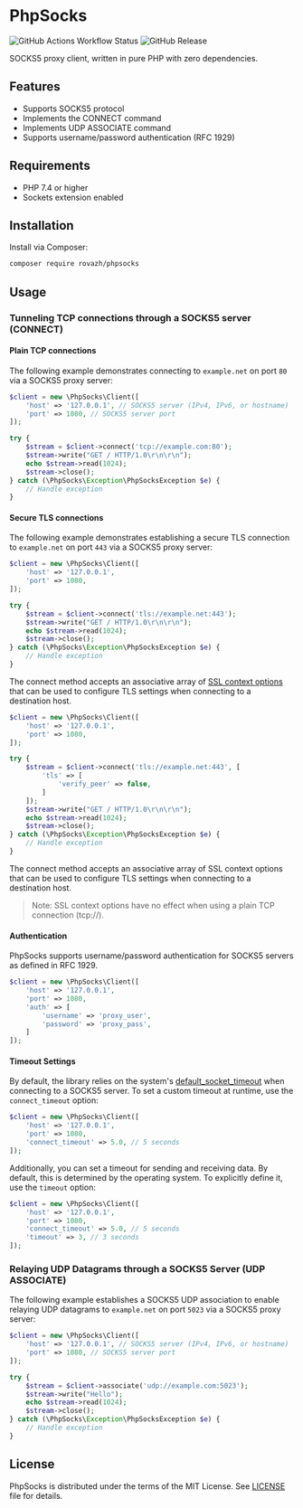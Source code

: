 # PhpSocks

![GitHub Actions Workflow Status](https://img.shields.io/github/actions/workflow/status/rovazh/phpsocks/tests.yml)
![GitHub Release](https://img.shields.io/github/v/release/rovazh/phpsocks)

SOCKS5 proxy client, written in pure PHP with zero dependencies.

## Features
- Supports SOCKS5 protocol
- Implements the CONNECT command
- Implements UDP ASSOCIATE command
- Supports username/password authentication (RFC 1929)

## Requirements

- PHP 7.4 or higher
- Sockets extension enabled

## Installation

Install via Composer:
```bash
composer require rovazh/phpsocks
```

## Usage

### Tunneling TCP connections through a SOCKS5 server (CONNECT)

#### Plain TCP connections

The following example demonstrates connecting to `example.net` on port `80` via a SOCKS5 proxy server:

```php
$client = new \PhpSocks\Client([
    'host' => '127.0.0.1', // SOCKS5 server (IPv4, IPv6, or hostname)
    'port' => 1080, // SOCKS5 server port
]);

try {
    $stream = $client->connect('tcp://example.com:80');
    $stream->write("GET / HTTP/1.0\r\n\r\n");
    echo $stream->read(1024);
    $stream->close();
} catch (\PhpSocks\Exception\PhpSocksException $e) {
    // Handle exception
}
```

#### Secure TLS connections

The following example demonstrates establishing a secure
TLS connection to `example.net` on port `443` via a SOCKS5 proxy server:

```php
$client = new \PhpSocks\Client([
    'host' => '127.0.0.1',
    'port' => 1080,
]);

try {
    $stream = $client->connect('tls://example.net:443');
    $stream->write("GET / HTTP/1.0\r\n\r\n");
    echo $stream->read(1024);
    $stream->close();
} catch (\PhpSocks\Exception\PhpSocksException $e) {
    // Handle exception
}
```

The connect method accepts an associative array of [SSL context options](https://www.php.net/manual/en/context.ssl.php) that can be used to
configure TLS settings when connecting to a destination host.

```php
$client = new \PhpSocks\Client([
    'host' => '127.0.0.1',
    'port' => 1080,
]);

try {
    $stream = $client->connect('tls://example.net:443', [
        'tls' => [
            'verify_peer' => false,
        ]
    ]);
    $stream->write("GET / HTTP/1.0\r\n\r\n");
    echo $stream->read(1024);
    $stream->close();
} catch (\PhpSocks\Exception\PhpSocksException $e) {
    // Handle exception
}
```

The connect method accepts an associative array of SSL context options that can be used to
configure TLS settings when connecting to a destination host.

> Note: SSL context options have no effect when using a plain TCP connection (tcp://).

#### Authentication

PhpSocks supports username/password authentication for SOCKS5 servers as defined in RFC 1929.

```php
$client = new \PhpSocks\Client([
    'host' => '127.0.0.1',
    'port' => 1080,
    'auth' => [
        'username' => 'proxy_user',
        'password' => 'proxy_pass',
    ]
]);
```

#### Timeout Settings

By default, the library relies on the system's
[default_socket_timeout](https://www.php.net/manual/en/filesystem.configuration.php#ini.default-socket-timeout)
when connecting to a SOCKS5 server.
To set a custom timeout at runtime, use the `connect_timeout` option:

```php
$client = new \PhpSocks\Client([
    'host' => '127.0.0.1',
    'port' => 1080,
    'connect_timeout' => 5.0, // 5 seconds
]);
```

Additionally, you can set a timeout for sending and receiving data. By default,
this is determined by the operating system. To explicitly define it, use the `timeout` option:

```php
$client = new \PhpSocks\Client([
    'host' => '127.0.0.1',
    'port' => 1080,
    'connect_timeout' => 5.0, // 5 seconds
    'timeout' => 3, // 3 seconds
]);
```

### Relaying UDP Datagrams through a SOCKS5 Server (UDP ASSOCIATE)

The following example establishes a SOCKS5 UDP association to enable relaying UDP
datagrams to `example.net` on port `5023` via a SOCKS5 proxy server:

```php
$client = new \PhpSocks\Client([
    'host' => '127.0.0.1', // SOCKS5 server (IPv4, IPv6, or hostname)
    'port' => 1080, // SOCKS5 server port
]);

try {
    $stream = $client->associate('udp://example.com:5023');
    $stream->write("Hello");
    echo $stream->read(1024);
    $stream->close();
} catch (\PhpSocks\Exception\PhpSocksException $e) {
    // Handle exception
}
```

## License

PhpSocks is distributed under the terms of the MIT License. See [LICENSE](LICENSE) file for details.
